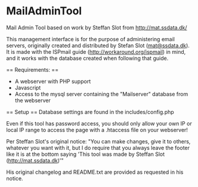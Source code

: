 MailAdminTool
=============

Mail Admin Tool based on work by Steffan Slot from http://mat.ssdata.dk/

This management interface is for the purpose of administering email servers, originally created and distributed by Stefan Slot (mat@ssdata.dk).
It is made with the ISPmail guide (http://workaround.org/ispmail) in mind, and it works with the database created when following that guide.

== Requirements: ==
* A webserver with PHP support
* Javascript
* Access to the mysql server containing the "Mailserver" database from the webserver

== Setup ==
Database settings are found in the includes/config.php


Even if this tool has password access, you should only allow your own IP or local IP range to access the page with a .htaccess file on your webserver!

Per Steffan Slot's original notice:
"You can make changes, give it to others, whatever you want with it, but I do require that you always leave the footer like it is at the bottom saying 'This tool was made by Steffan Slot (http://mat.ssdata.dk)'"

His original changelog and README.txt are provided as requested in his notice.